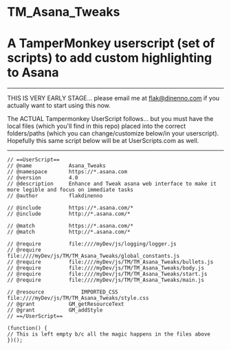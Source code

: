 # TM_Asana_Tweaks
A TamperMonkey userscript (set of scripts) to add custom highlighting to Asana
===

************************************************************************
THIS IS VERY EARLY STAGE... please email me at flak@dinenno.com if you 
actually want to start using this now.

The ACTUAL Tampermonkey UserScript follows... but you must have the local 
files (which you'll find in this repo) placed into the correct folders/paths 
(which you can change/customize below/in your userscript).  Hopefully this 
same script below will be at UserScripts.com as well.
************************************************************************

    // ==UserScript==
    // @name         	Asana_Tweaks
    // @namespace    	https://*.asana.com
    // @version      	4.0
    // @description  	Enhance and Tweak asana web interface to make it more legible and focus on immediate tasks
    // @author       	flakdinenno

    // @include      	https://*.asana.com/*
    // @include      	http://*.asana.com/*

    // @match        	https://*.asana.com/*
    // @match        	http://*.asana.com/*

    // @require      	file:////myDev/js/logging/logger.js
    // @require      	file:////myDev/js/TM/TM_Asana_Tweaks/global_constants.js
    // @require      	file:////myDev/js/TM/TM_Asana_Tweaks/bullets.js
    // @require      	file:////myDev/js/TM/TM_Asana_Tweaks/body.js
    // @require      	file:////myDev/js/TM/TM_Asana_Tweaks/start.js
    // @require      	file:////myDev/js/TM/TM_Asana_Tweaks/main.js

    // @resource			IMPORTED_CSS file:////myDev/js/TM/TM_Asana_Tweaks/style.css
    // @grant      		GM_getResourceText
    // @grant      		GM_addStyle
    // ==/UserScript==

    (function() {
    // This is left empty b/c all the magic happens in the files above
    })();

